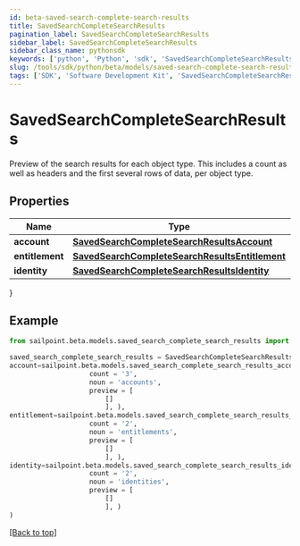 ```yaml
---
id: beta-saved-search-complete-search-results
title: SavedSearchCompleteSearchResults
pagination_label: SavedSearchCompleteSearchResults
sidebar_label: SavedSearchCompleteSearchResults
sidebar_class_name: pythonsdk
keywords: ['python', 'Python', 'sdk', 'SavedSearchCompleteSearchResults', 'BetaSavedSearchCompleteSearchResults'] 
slug: /tools/sdk/python/beta/models/saved-search-complete-search-results
tags: ['SDK', 'Software Development Kit', 'SavedSearchCompleteSearchResults', 'BetaSavedSearchCompleteSearchResults']
---
```


# SavedSearchCompleteSearchResults

Preview of the search results for each object type. This includes a count as well as headers and the first several rows of data, per object type.

## Properties

Name | Type | Description | Notes
------------ | ------------- | ------------- | -------------
**account** | [**SavedSearchCompleteSearchResultsAccount**](saved-search-complete-search-results-account) |  | [optional] 
**entitlement** | [**SavedSearchCompleteSearchResultsEntitlement**](saved-search-complete-search-results-entitlement) |  | [optional] 
**identity** | [**SavedSearchCompleteSearchResultsIdentity**](saved-search-complete-search-results-identity) |  | [optional] 
}

## Example

```python
from sailpoint.beta.models.saved_search_complete_search_results import SavedSearchCompleteSearchResults

saved_search_complete_search_results = SavedSearchCompleteSearchResults(
account=sailpoint.beta.models.saved_search_complete_search_results_account.SavedSearchComplete_searchResults_Account(
                    count = '3', 
                    noun = 'accounts', 
                    preview = [
                        []
                        ], ),
entitlement=sailpoint.beta.models.saved_search_complete_search_results_entitlement.SavedSearchComplete_searchResults_Entitlement(
                    count = '2', 
                    noun = 'entitlements', 
                    preview = [
                        []
                        ], ),
identity=sailpoint.beta.models.saved_search_complete_search_results_identity.SavedSearchComplete_searchResults_Identity(
                    count = '2', 
                    noun = 'identities', 
                    preview = [
                        []
                        ], )
)

```
[[Back to top]](#) 

